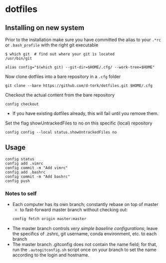 # dotfiles

## Installing on new system

Prior to the installation make sure you have committed the alias to your `.*rc` or `.bash_profile` with the right git executable

```
$ which git  # find out where your git is located
/usr/bin/git 
```
```
alias config="$(which git) --git-dir=$HOME/.cfg/ --work-tree=$HOME"
```

Now clone dotfiles into a bare repository in a `.cfg` folder

```
git clone --bare https://github.com/d-tork/dotfiles.git $HOME/.cfg
```

Checkout the actual content from the bare repository

```
config checkout
```

* If you have existing dotfiles already, this will fail until you remove them. 


Set the flag showUntrackedFiles to no on this specific (local) repository

```
config config --local status.showUntrackedFiles no
```

## Usage

```
config status
config add .vimrc
config commit -m "Add vimrc"
config add .bashrc
config commit -m "Add bashrc"
config push
```

### Notes to self
* Each computer has its own branch; constantly rebase on top of master
	- to fast-forward master branch without checking out:
	```bash
	config fetch origin master:master
	```
* The master branch controls _very simple baseline configurations_; leave the
specifics of .zshrc, git username, conda environment, etc. to each branch
* The master branch .gitconfig does not contain the name field; for that, run
the `.autogitconfig.sh` script once on your branch to set the name according
to the login and hostname. 
